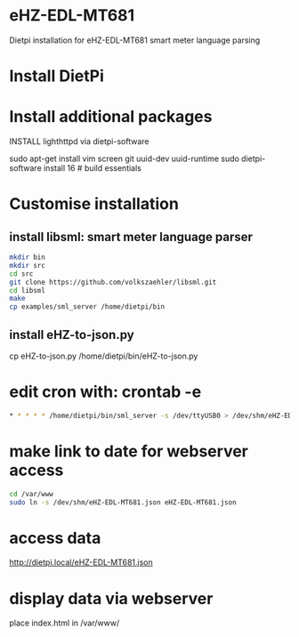 # eHZ-EDL-MT681
Dietpi installation for eHZ-EDL-MT681 smart meter language parsing

# Install DietPi

# Install additional packages

INSTALL lighthttpd via dietpi-software

sudo apt-get install vim screen git uuid-dev uuid-runtime
sudo dietpi-software install 16 # build essentials

# Customise installation

## install libsml: smart meter language parser
```bash
mkdir bin
mkdir src
cd src
git clone https://github.com/volkszaehler/libsml.git
cd libsml
make
cp examples/sml_server /home/dietpi/bin
```

## install eHZ-to-json.py
cp eHZ-to-json.py /home/dietpi/bin/eHZ-to-json.py

# edit cron with:  crontab -e
```bash
* * * * * /home/dietpi/bin/sml_server -s /dev/ttyUSB0 > /dev/shm/eHZ-EDL-MT681.log; python3 /home/dietpi/bin/eHZ-to-json.py > /dev/shm/eHZ-EDL-MT681.json
```

# make link to date for webserver access
```bash
cd /var/www
sudo ln -s /dev/shm/eHZ-EDL-MT681.json eHZ-EDL-MT681.json
```

# access data
http://dietpi.local/eHZ-EDL-MT681.json

# display data via webserver
place index.html in /var/www/
